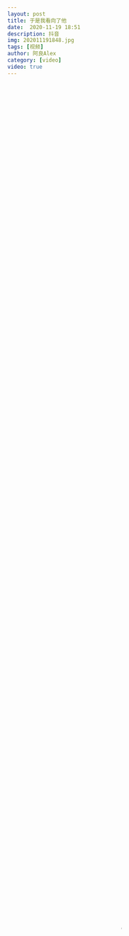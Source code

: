 ```yaml
---
layout: post
title: 于是我看向了他
date:  2020-11-19 18:51
description: 抖音
img: 202011191848.jpg
tags: [视频]
author: 阿良Alex
category: [video]
video: true
---
```

<video controls loop preload="auto" poster="/assets/img/202011191848.jpg" width="100%" height="100%" src="https://klouderr.sgp1.digitaloceanspaces.com/1616933925936-%E4%BA%8E%E6%98%AF%E6%88%91%E7%9C%8B%E5%90%91%E4%BA%86%E4%BB%96.mp4"></video>
     
